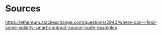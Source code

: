 # Sources
https://ethereum.stackexchange.com/questions/2940/where-can-i-find-some-solidity-smart-contract-source-code-examples
